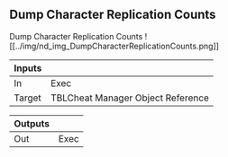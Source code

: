 ## Dump Character Replication Counts
Dump Character Replication Counts
![[../img/nd_img_DumpCharacterReplicationCounts.png]]

|Inputs||
|--|--|
| In | Exec |
| Target | TBLCheat Manager Object Reference |

|Outputs||
|--|--|
| Out | Exec |
